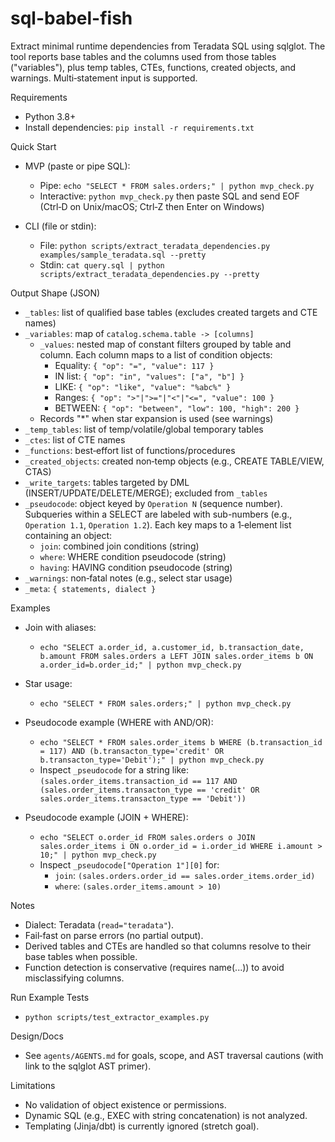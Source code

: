 # sql-babel-fish

Extract minimal runtime dependencies from Teradata SQL using sqlglot. The tool reports base tables and the columns used from those tables ("variables"), plus temp tables, CTEs, functions, created objects, and warnings. Multi‑statement input is supported.

Requirements
- Python 3.8+
- Install dependencies: `pip install -r requirements.txt`

Quick Start
- MVP (paste or pipe SQL):
  - Pipe: `echo "SELECT * FROM sales.orders;" | python mvp_check.py`
  - Interactive: `python mvp_check.py` then paste SQL and send EOF (Ctrl‑D on Unix/macOS; Ctrl‑Z then Enter on Windows)

- CLI (file or stdin):
  - File: `python scripts/extract_teradata_dependencies.py examples/sample_teradata.sql --pretty`
  - Stdin: `cat query.sql | python scripts/extract_teradata_dependencies.py --pretty`

Output Shape (JSON)
- `_tables`: list of qualified base tables (excludes created targets and CTE names)
- `_variables`: map of `catalog.schema.table -> [columns]`
  - `_values`: nested map of constant filters grouped by table and column. Each column maps to a list of condition objects:
    - Equality: `{ "op": "=", "value": 117 }`
    - IN list: `{ "op": "in", "values": ["a", "b"] }`
    - LIKE: `{ "op": "like", "value": "%abc%" }`
    - Ranges: `{ "op": ">"|">="|"<"|"<=", "value": 100 }`
    - BETWEEN: `{ "op": "between", "low": 100, "high": 200 }`
  - Records "*" when star expansion is used (see warnings)
- `_temp_tables`: list of temp/volatile/global temporary tables
- `_ctes`: list of CTE names
- `_functions`: best‑effort list of functions/procedures
- `_created_objects`: created non‑temp objects (e.g., CREATE TABLE/VIEW, CTAS)
- `_write_targets`: tables targeted by DML (INSERT/UPDATE/DELETE/MERGE); excluded from `_tables`
- `_pseudocode`: object keyed by `Operation N` (sequence number). Subqueries within a SELECT are labeled with sub-numbers (e.g., `Operation 1.1`, `Operation 1.2`). Each key maps to a 1‑element list containing an object:
  - `join`: combined join conditions (string)
  - `where`: WHERE condition pseudocode (string)
  - `having`: HAVING condition pseudocode (string)
- `_warnings`: non‑fatal notes (e.g., select star usage)
- `_meta`: `{ statements, dialect }`

Examples
- Join with aliases:
  - `echo "SELECT a.order_id, a.customer_id, b.transaction_date, b.amount FROM sales.orders a LEFT JOIN sales.order_items b ON a.order_id=b.order_id;" | python mvp_check.py`

- Star usage:
  - `echo "SELECT * FROM sales.orders;" | python mvp_check.py`

- Pseudocode example (WHERE with AND/OR):
  - `echo "SELECT * FROM sales.order_items b WHERE (b.transaction_id = 117) AND (b.transacton_type='credit' OR b.transacton_type='Debit');" | python mvp_check.py`
  - Inspect `_pseudocode` for a string like: `(sales.order_items.transaction_id == 117 AND (sales.order_items.transacton_type == 'credit' OR sales.order_items.transacton_type == 'Debit'))`

- Pseudocode example (JOIN + WHERE):
  - `echo "SELECT o.order_id FROM sales.orders o JOIN sales.order_items i ON o.order_id = i.order_id WHERE i.amount > 10;" | python mvp_check.py`
  - Inspect `_pseudocode["Operation 1"][0]` for:
    - `join`: `(sales.orders.order_id == sales.order_items.order_id)`
    - `where`: `(sales.order_items.amount > 10)`

Notes
- Dialect: Teradata (`read="teradata"`).
- Fail‑fast on parse errors (no partial output).
- Derived tables and CTEs are handled so that columns resolve to their base tables when possible.
- Function detection is conservative (requires name(...)) to avoid misclassifying columns.

Run Example Tests
- `python scripts/test_extractor_examples.py`

Design/Docs
- See `agents/AGENTS.md` for goals, scope, and AST traversal cautions (with link to the sqlglot AST primer).

Limitations
- No validation of object existence or permissions.
- Dynamic SQL (e.g., EXEC with string concatenation) is not analyzed.
- Templating (Jinja/dbt) is currently ignored (stretch goal).
